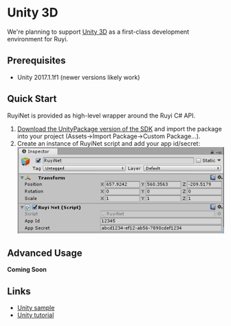 # Unity 3D

We're planning to support [Unity 3D](https://unity3d.com/) as a first-class development environment for Ruyi.

## Prerequisites

- Unity 2017.1.1f1 (newer versions likely work)

## Quick Start

RuyiNet is provided as high-level wrapper around the Ruyi C# API.

1. [Download the UnityPackage version of the SDK](http://dev.playruyi.com/udownloadslist/SDK) and import the package into your project (Assets->Import Package->Custom Package...). 
1. Create an instance of RuyiNet script and add your app id/secret:  
![](/docs/img/unity_ruyinet.png)

## Advanced Usage

__Coming Soon__

## Links

- [Unity sample](https://bitbucket.org/playruyi/space_shooter)
- [Unity tutorial](../tutorials/run_unity_sample_console.md)